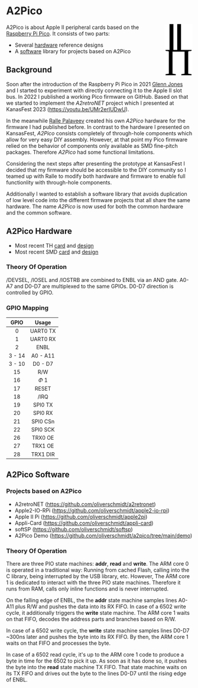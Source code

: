 # A2Pico

<img src="/assets/a2pico.svg" alt="Logo" height="140" align="right">

A2Pico is about Apple II peripheral cards based on the [Raspberry Pi Pico](https://www.raspberrypi.com/products/raspberry-pi-pico/). It consists of two parts:
* Several [hardware](#a2pico-hardware) reference designs
* A [software](#a2pico-software) library for projects based on A2Pico

## Background

Soon after the introduction of the Raspberry Pi Pico in 2021 [Glenn Jones](https://github.com/a2retrosystems) and I started to experiment with directly connecting
it to the Apple II slot bus. In 2022 I published a working Pico firmware on GitHub. Based on that we started to implement the _A2retroNET_ project which I presented
at KanasFest 2023 (https://youtu.be/UMr2erIUDwU).

In the meanwhile [Ralle Palaveev](https://github.com/rallepalaveev) created his own _A2Pico_ hardware for the firmware I had published before. In contrast to the
hardware I presented on KansasFest, _A2Pico_ consists completely of through-hole components which allow for very easy DIY assembly. However, at that point my Pico
firmware relied on the behavior of components only available as SMD fine-pitch packages. Therefore _A2Pico_ had some functional limitations.

Considering the next steps after presenting the prototype at KansasFest I decided that my firmware should be accessible to the DIY community so I teamed up with Ralle
to modify both hardware and firmware to enable full functionlity with through-hole components.

Additionally I wanted to establish a software library that avoids duplication of low level code into the different firmware projects that all share the same hardware.
The name _A2Pico_ is now used for both the common hardware and the common software.

## A2Pico Hardware

* Most recent TH [card](https://apple2.co.uk/Products#a2pico-th-card) and [design](https://github.com/rallepalaveev/a2pico/blob/main/A2Pico.v2.4)
* Most recent SMD [card](https://apple2.co.uk/Products#a2pico-smd-card) and [design](https://github.com/rallepalaveev/a2pico/blob/main/A2Pico.v2.5)

### Theory Of Operation

/DEVSEL, /IOSEL and /IOSTRB are combined to ENBL via an AND gate. A0-A7 and D0-D7 are multiplexed to the same GPIOs. D0-D7 direction is controlled by GPIO.

### GPIO Mapping

| GPIO   | Usage    |
|:------:|:--------:|
| 0      | UART0 TX |
| 1      | UART0 RX |
| 2      | ENBL     |
| 3 - 14 | A0 - A11 |
| 3 - 10 | D0 - D7  |
| 15     | R/W      |
| 16     | $\Phi$ 1 |
| 17     | RESET    |
| 18     | /IRQ     |
| 19     | SPI0 TX  |
| 20     | SPI0 RX  |
| 21     | SPI0 CSn |
| 22     | SPI0 SCK |
| 26     | TRX0 OE  |
| 27     | TRX1 OE  |
| 28     | TRX1 DIR |

## A2Pico Software

### Projects based on A2Pico

* A2retroNET (https://github.com/oliverschmidt/a2retronet)
* Apple2-IO-RPi (https://github.com/oliverschmidt/apple2-io-rpi)
* Apple II Pi (https://github.com/oliverschmidt/apple2pi)
* Appli-Card (https://github.com/oliverschmidt/appli-card)
* softSP (https://github.com/oliverschmidt/softsp)
* A2Pico Demo (https://github.com/oliverschmidt/a2pico/tree/main/demo)

### Theory Of Operation

There are three PIO state machines: __addr__, __read__ and __write__. The ARM core 0 is operated in a traditional way: Running from cached Flash, calling into the
C library, being interrupted by the USB library, etc. However, The ARM core 1 is dedicated to interact with the three PIO state machines. Therefore it runs from RAM,
calls only inline functions and is never interrupted.

On the falling edge of ENBL, the the __addr__ state machine samples lines A0-A11 plus R/W and pushes the data into its RX FIFO. In case of a 6502 write cycle, it
additionally triggers the __write__ state machine. The ARM core 1 waits on that FIFO, decodes the address parts and branches based on R/W.

In case of a 6502 write cycle, the __write__ state machine samples lines D0-D7 ~300ns later and pushes the byte into its RX FIFO. By then, the ARM core 1 waits on
that FIFO and processes the byte.

In case of a 6502 read cycle, it's up to the ARM core 1 code to produce a byte in time for the 6502 to pick it up. As soon as it has done so, it pushes the byte
into the __read__ state machine TX FIFO. That state machine waits on its TX FIFO and drives out the byte to the lines D0-D7 until the rising edge of ENBL.
